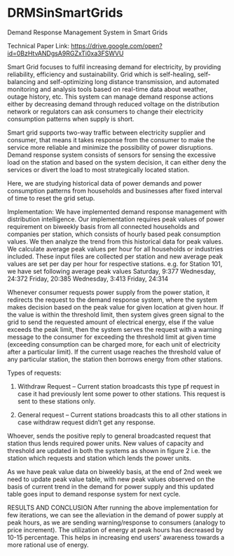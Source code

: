 # DRMSinSmartGrids
Demand Response Management System in Smart Grids

Technical Paper Link: https://drive.google.com/open?id=0BzHtvANDgsA9RGZxTi0xa3FSWVU

Smart Grid focuses to fulfil increasing demand for electricity, by providing reliability, efficiency and sustainability. Grid which is self-healing, self-balancing and self-optimizing long distance transmission, and automated monitoring and analysis tools based on real-time data about weather, outage history, etc. This system can manage demand response actions either by decreasing demand through reduced voltage on the distribution network or regulators can ask consumers to change their electricity consumption patterns when supply is short.

Smart grid supports two-way traffic between electricity supplier and consumer, that means it takes response from the consumer to make the service more reliable and minimize the possibility of power disruptions. Demand response system consists of sensors for sensing the excessive load on the station and based on the system decision, it can either deny the services or divert the load to most strategically located station.

Here, we are studying historical data of power demands and power consumption patterns from households and businesses after fixed interval of time to reset the grid setup. 

Implementation:
We have implemented demand response management with distribution intelligence. Our implementation requires peak values of power requirement on biweekly basis from all connected households and companies per station, which consists of hourly based peak consumption values. We then analyze the trend from this historical data for peak values. We calculate average peak values per hour for all households or industries included. 
These input files are collected per station and new average peak values are set per day per hour for respective stations.
e.g. for Station 101, we have set following average peak values
Saturday, 9:377
Wednesday, 24:372
Friday, 20:385
Wednesday, 3:413
Friday, 24:314

Whenever consumer requests power supply from the power station, it redirects the request to the demand response system, where the system makes decision based on the peak value for given location at given hour. If the value is within the threshold limit, then system gives green signal to the grid to send the requested amount of electrical energy, else if the value exceeds the peak limit, then the system serves the request with a warning message to the consumer for exceeding the threshold limit at given time (exceeding consumption can be charged more, for each unit of electricity after a particular limit). If the current usage reaches the threshold value of any particular station, the station then borrows energy from other stations.

Types of requests:
1. Withdraw Request – Current station broadcasts this type pf request in case it had previously lent some power to other stations. This request is sent to these stations only.

2. General request – Current stations broadcasts this to all other stations in case withdraw request didn’t get any response.

Whoever, sends the positive reply to general broadcasted request that station thus lends required power units. New values of capacity and threshold are updated in both the systems as shown in figure 2 i.e. the station which requests and station which lends the power units.

As we have peak value data on biweekly basis, at the end of 2nd week we need to update peak value table, with new peak values observed on the basis of current trend in the demand for power supply and this updated table goes input to demand response system for next cycle.

RESULTS AND CONCLUSION
After running the above implementation for few iterations, we can see the alleviation in the demand of power supply at peak hours, as we are sending warning/response to consumers (analogy to price increment). The utilization of energy at peak hours has decreased by 10-15 percentage. This helps in increasing end users’ awareness towards a more rational use of energy.
